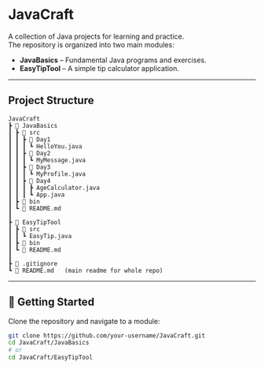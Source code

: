 # JavaCraft

A collection of Java projects for learning and practice.  
The repository is organized into two main modules:

- **JavaBasics** – Fundamental Java programs and exercises.  
- **EasyTipTool** – A simple tip calculator application.

---

## Project Structure

```
JavaCraft
┣ 📂 JavaBasics
┃ ┣ 📂 src
┃ ┃ ┣ 📂 Day1
┃ ┃ ┃ ┗ HelloYou.java
┃ ┃ ┣ 📂 Day2
┃ ┃ ┃ ┗ MyMessage.java
┃ ┃ ┣ 📂 Day3
┃ ┃ ┃ ┗ MyProfile.java
┃ ┃ ┣ 📂 Day4
┃ ┃ ┃ ┣ AgeCalculator.java
┃ ┃ ┃ ┗ App.java
┃ ┣ 📂 bin
┃ ┗ 📜 README.md
┃
┣ 📂 EasyTipTool
┃ ┣ 📂 src
┃ ┃ ┗ EasyTip.java
┃ ┣ 📂 bin
┃ ┗ 📜 README.md
┃
┣ 📜 .gitignore
┗ 📜 README.md   (main readme for whole repo)
```

---

## 🚀 Getting Started

Clone the repository and navigate to a module:

```bash
git clone https://github.com/your-username/JavaCraft.git
cd JavaCraft/JavaBasics
# or
cd JavaCraft/EasyTipTool
